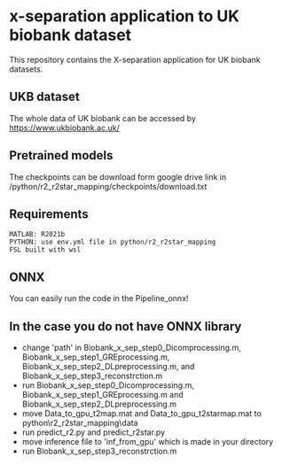 # x-separation application to UK biobank dataset

This repository contains the X-separation application for UK biobank datasets.

## UKB dataset

The whole data of UK biobank can be accessed by https://www.ukbiobank.ac.uk/

## Pretrained models

The checkpoints can be download form google drive link in /python/r2_r2star_mapping/checkpoints/download.txt

## Requirements
```
MATLAB: R2021b
PYTHON: use env.yml file in python/r2_r2star_mapping
FSL built with wsl
```

## ONNX
You can easily run the code in the Pipeline_onnx!

## In the case you do not have ONNX library
* change 'path' in Biobank_x_sep_step0_Dicomprocessing.m, Biobank_x_sep_step1_GREprocessing.m, Biobank_x_sep_step2_DLpreprocessing.m, and Biobank_x_sep_step3_reconstrction.m
* run Biobank_x_sep_step0_Dicomprocessing.m, Biobank_x_sep_step1_GREprocessing.m and Biobank_x_sep_step2_DLpreprocessing.m
* move Data_to_gpu_t2map.mat and Data_to_gpu_t2starmap.mat to python\r2_r2star_mapping\data
* run predict_r2.py and predict_r2star.py
* move inference file to 'inf_from_gpu' which is made in your directory
* run Biobank_x_sep_step3_reconstrction.m
